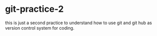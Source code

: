 # git-practice-2

this is just a second practice to understand how to use git and git hub as version control system
for coding.
